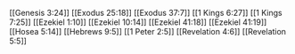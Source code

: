 [[Genesis 3:24]]
[[Exodus 25:18]]
[[Exodus 37:7]]
[[1 Kings 6:27]]
[[1 Kings 7:25]]
[[Ezekiel 1:10]]
[[Ezekiel 10:14]]
[[Ezekiel 41:18]]
[[Ezekiel 41:19]]
[[Hosea 5:14]]
[[Hebrews 9:5]]
[[1 Peter 2:5]]
[[Revelation 4:6]]
[[Revelation 5:5]]
